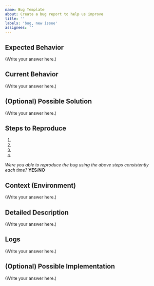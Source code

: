 ```yaml
---
name: Bug Template
about: Create a bug report to help us improve
title: ''
labels: 'bug, new issue'
assignees: ''
---
```


<!--- Please DO NOT remove the automatically added 'new issue' label -->
<!--- Provide a general summary of the issue in the Title above -->

## Expected Behavior

<!--- Tell us what should happen -->

(Write your answer here.)

## Current Behavior

<!--- Tell us what happens instead of the expected behavior -->

(Write your answer here.)

## (Optional) Possible Solution

<!--- Not obligatory, but suggest a fix/reason for the bug, -->

(Write your answer here.)

## Steps to Reproduce

<!--- Provide a link to a live example, or an unambiguous set of steps to -->
<!--- reproduce this bug. Include code to reproduce, if relevant -->

1.
2.
3.
4.

*Were you able to reproduce the bug using the above steps consistently each time?* **YES**/**NO**

## Context (Environment)

<!--- How has this issue affected you? What are you trying to accomplish? -->
<!--- Providing context helps us come up with a solution that is most useful in the real world -->
<!--- Provide a general summary of the issue in the Title above -->

(Write your answer here.)

## Detailed Description

<!--- Provide a detailed description of the change or addition you are proposing -->
<!-- For example:
- Device: [e.g. iPhone6]
- OS: [e.g. iOS8.1]
- Browser [e.g. stock browser, safari]
- Version [e.g. 22] -->

(Write your answer here.)

## Logs

<!--- If any. -->

(Write your answer here.)

## (Optional) Possible Implementation

<!--- Not obligatory, but suggest an idea for implementing addition or change -->

(Write your answer here.)

